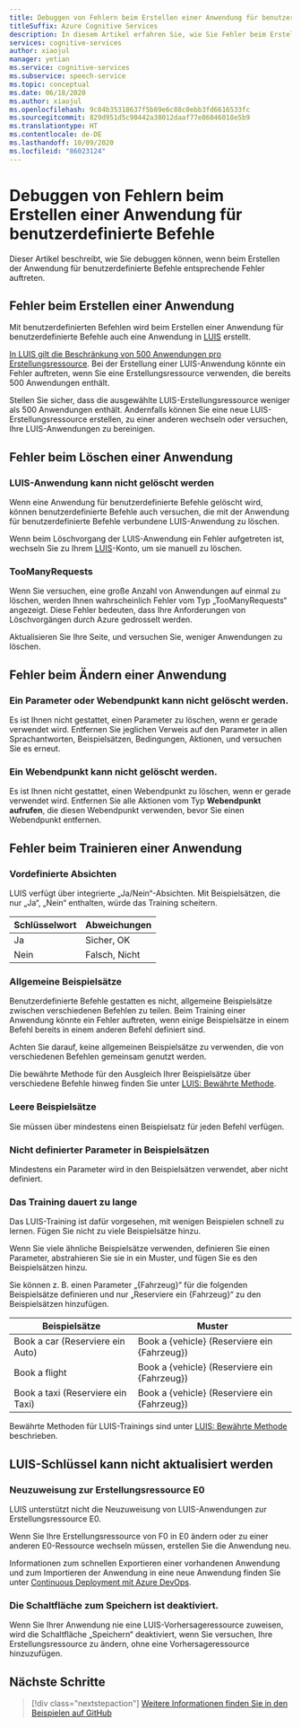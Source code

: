 ```yaml
---
title: Debuggen von Fehlern beim Erstellen einer Anwendung für benutzerdefinierte Befehle (Vorschau)
titleSuffix: Azure Cognitive Services
description: In diesem Artikel erfahren Sie, wie Sie Fehler beim Erstellen einer Anwendung für benutzerdefinierte Befehle debuggen.
services: cognitive-services
author: xiaojul
manager: yetian
ms.service: cognitive-services
ms.subservice: speech-service
ms.topic: conceptual
ms.date: 06/18/2020
ms.author: xiaojul
ms.openlocfilehash: 9c84b35318637f5b89e6c88c0ebb3fd6616533fc
ms.sourcegitcommit: 829d951d5c90442a38012daaf77e86046018e5b9
ms.translationtype: HT
ms.contentlocale: de-DE
ms.lasthandoff: 10/09/2020
ms.locfileid: "86023124"
---
```

# <a name="debug-errors-when-authoring-a-custom-commands-application"></a>Debuggen von Fehlern beim Erstellen einer Anwendung für benutzerdefinierte Befehle

Dieser Artikel beschreibt, wie Sie debuggen können, wenn beim Erstellen der Anwendung für benutzerdefinierte Befehle entsprechende Fehler auftreten. 

## <a name="errors-when-creating-an-application"></a>Fehler beim Erstellen einer Anwendung
Mit benutzerdefinierten Befehlen wird beim Erstellen einer Anwendung für benutzerdefinierte Befehle auch eine Anwendung in [LUIS](https://www.luis.ai/) erstellt. 

[In LUIS gilt die Beschränkung von 500 Anwendungen pro Erstellungsressource](https://docs.microsoft.com/azure/cognitive-services/luis/luis-limits). Bei der Erstellung einer LUIS-Anwendung könnte ein Fehler auftreten, wenn Sie eine Erstellungsressource verwenden, die bereits 500 Anwendungen enthält. 

Stellen Sie sicher, dass die ausgewählte LUIS-Erstellungsressource weniger als 500 Anwendungen enthält. Andernfalls können Sie eine neue LUIS-Erstellungsressource erstellen, zu einer anderen wechseln oder versuchen, Ihre LUIS-Anwendungen zu bereinigen.  

## <a name="errors-when-deleting-an-application"></a>Fehler beim Löschen einer Anwendung
### <a name="cant-delete-luis-application"></a>LUIS-Anwendung kann nicht gelöscht werden
Wenn eine Anwendung für benutzerdefinierte Befehle gelöscht wird, können benutzerdefinierte Befehle auch versuchen, die mit der Anwendung für benutzerdefinierte Befehle verbundene LUIS-Anwendung zu löschen.

Wenn beim Löschvorgang der LUIS-Anwendung ein Fehler aufgetreten ist, wechseln Sie zu Ihrem [LUIS](https://www.luis.ai/)-Konto, um sie manuell zu löschen.

### <a name="toomanyrequests"></a>TooManyRequests
Wenn Sie versuchen, eine große Anzahl von Anwendungen auf einmal zu löschen, werden Ihnen wahrscheinlich Fehler vom Typ „TooManyRequests“ angezeigt. Diese Fehler bedeuten, dass Ihre Anforderungen von Löschvorgängen durch Azure gedrosselt werden. 

Aktualisieren Sie Ihre Seite, und versuchen Sie, weniger Anwendungen zu löschen.

## <a name="errors-when-modifying-an-application"></a>Fehler beim Ändern einer Anwendung

### <a name="cant-delete-a-parameter-or-a-web-endpoint"></a>Ein Parameter oder Webendpunkt kann nicht gelöscht werden.
Es ist Ihnen nicht gestattet, einen Parameter zu löschen, wenn er gerade verwendet wird. Entfernen Sie jeglichen Verweis auf den Parameter in allen Sprachantworten, Beispielsätzen, Bedingungen, Aktionen, und versuchen Sie es erneut.

### <a name="cant-delete-a-web-endpoint"></a>Ein Webendpunkt kann nicht gelöscht werden.
Es ist Ihnen nicht gestattet, einen Webendpunkt zu löschen, wenn er gerade verwendet wird. Entfernen Sie alle Aktionen vom Typ **Webendpunkt aufrufen**, die diesen Webendpunkt verwenden, bevor Sie einen Webendpunkt entfernen.

## <a name="errors-when-training-an-application"></a>Fehler beim Trainieren einer Anwendung
### <a name="built-in-intents"></a>Vordefinierte Absichten
LUIS verfügt über integrierte „Ja/Nein“-Absichten. Mit Beispielsätzen, die nur „Ja“, „Nein“ enthalten, würde das Training scheitern. 

| Schlüsselwort | Abweichungen | 
| ------- | --------- | 
| Ja | Sicher, OK |
| Nein | Falsch, Nicht | 

### <a name="common-sample-sentences"></a>Allgemeine Beispielsätze
Benutzerdefinierte Befehle gestatten es nicht, allgemeine Beispielsätze zwischen verschiedenen Befehlen zu teilen. Beim Training einer Anwendung könnte ein Fehler auftreten, wenn einige Beispielsätze in einem Befehl bereits in einem anderen Befehl definiert sind. 

Achten Sie darauf, keine allgemeinen Beispielsätze zu verwenden, die von verschiedenen Befehlen gemeinsam genutzt werden. 

Die bewährte Methode für den Ausgleich Ihrer Beispielsätze über verschiedene Befehle hinweg finden Sie unter [LUIS: Bewährte Methode](https://docs.microsoft.com/azure/cognitive-services/luis/luis-concept-best-practices).

### <a name="empty-sample-sentences"></a>Leere Beispielsätze
Sie müssen über mindestens einen Beispielsatz für jeden Befehl verfügen.

### <a name="undefined-parameter-in-sample-sentences"></a>Nicht definierter Parameter in Beispielsätzen
Mindestens ein Parameter wird in den Beispielsätzen verwendet, aber nicht definiert.

### <a name="training-takes-too-long"></a>Das Training dauert zu lange
Das LUIS-Training ist dafür vorgesehen, mit wenigen Beispielen schnell zu lernen. Fügen Sie nicht zu viele Beispielsätze hinzu. 

Wenn Sie viele ähnliche Beispielsätze verwenden, definieren Sie einen Parameter, abstrahieren Sie sie in ein Muster, und fügen Sie es den Beispielsätzen hinzu.

Sie können z. B. einen Parameter „{Fahrzeug}“ für die folgenden Beispielsätze definieren und nur „Reserviere ein {Fahrzeug}“ zu den Beispielsätzen hinzufügen.

| Beispielsätze | Muster | 
| ------- | ------- | 
| Book a car (Reserviere ein Auto) | Book a {vehicle} (Reserviere ein {Fahrzeug}) | 
| Book a flight | Book a {vehicle} (Reserviere ein {Fahrzeug}) |
| Book a taxi (Reserviere ein Taxi) | Book a {vehicle} (Reserviere ein {Fahrzeug}) |

Bewährte Methoden für LUIS-Trainings sind unter [LUIS: Bewährte Methode](https://docs.microsoft.com/azure/cognitive-services/luis/luis-concept-best-practices) beschrieben.

## <a name="cant-update-luis-key"></a>LUIS-Schlüssel kann nicht aktualisiert werden
### <a name="reassign-to-e0-authoring-resource"></a>Neuzuweisung zur Erstellungsressource E0
LUIS unterstützt nicht die Neuzuweisung von LUIS-Anwendungen zur Erstellungsressource E0.

Wenn Sie Ihre Erstellungsressource von F0 in E0 ändern oder zu einer anderen E0-Ressource wechseln müssen, erstellen Sie die Anwendung neu. 

Informationen zum schnellen Exportieren einer vorhandenen Anwendung und zum Importieren der Anwendung in eine neue Anwendung finden Sie unter [Continuous Deployment mit Azure DevOps](./how-to-custom-commands-deploy-cicd.md).

### <a name="save-button-is-disabled"></a>Die Schaltfläche zum Speichern ist deaktiviert.
Wenn Sie Ihrer Anwendung nie eine LUIS-Vorhersageressource zuweisen, wird die Schaltfläche „Speichern“ deaktiviert, wenn Sie versuchen, Ihre Erstellungsressource zu ändern, ohne eine Vorhersageressource hinzuzufügen.

## <a name="next-steps"></a>Nächste Schritte

> [!div class="nextstepaction"]
> [Weitere Informationen finden Sie in den Beispielen auf GitHub](https://aka.ms/speech/cc-samples)

